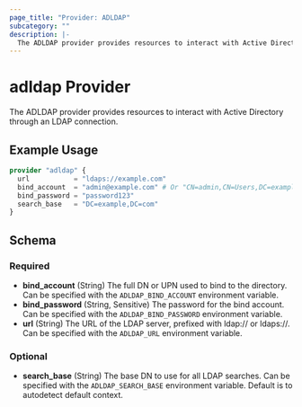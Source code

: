 ```yaml
---
page_title: "Provider: ADLDAP"
subcategory: ""
description: |-
  The ADLDAP provider provides resources to interact with Active Directory through an LDAP connection.
---
```


# adldap Provider

The ADLDAP provider provides resources to interact with Active Directory through an LDAP connection.

## Example Usage

```terraform
provider "adldap" {
  url           = "ldaps://example.com"
  bind_account  = "admin@example.com" # Or "CN=admin,CN=Users,DC=example,DC=com"
  bind_password = "password123"
  search_base   = "DC=example,DC=com"
}
```

<!-- schema generated by tfplugindocs -->
## Schema

### Required

- **bind_account** (String) The full DN or UPN used to bind to the directory. Can be specified with the `ADLDAP_BIND_ACCOUNT` environment variable.
- **bind_password** (String, Sensitive) The password for the bind account. Can be specified with the `ADLDAP_BIND_PASSWORD` environment variable.
- **url** (String) The URL of the LDAP server, prefixed with ldap:// or ldaps://. Can be specified with the `ADLDAP_URL` environment variable.

### Optional

- **search_base** (String) The base DN to use for all LDAP searches. Can be specified with the `ADLDAP_SEARCH_BASE` environment variable.  Default is to autodetect default context.
